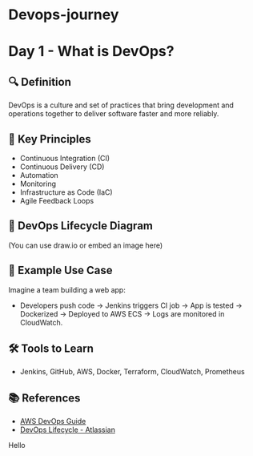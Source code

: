 # Devops-journey
# Day 1 - What is DevOps?

## 🔍 Definition
DevOps is a culture and set of practices that bring development and operations together to deliver software faster and more reliably.

## 🧱 Key Principles
- Continuous Integration (CI)
- Continuous Delivery (CD)
- Automation
- Monitoring
- Infrastructure as Code (IaC)
- Agile Feedback Loops

## 🔁 DevOps Lifecycle Diagram
(You can use draw.io or embed an image here)

## 📌 Example Use Case
Imagine a team building a web app:
- Developers push code → Jenkins triggers CI job → App is tested → Dockerized → Deployed to AWS ECS → Logs are monitored in CloudWatch.

## 🛠️ Tools to Learn
- Jenkins, GitHub, AWS, Docker, Terraform, CloudWatch, Prometheus

## 📚 References
- [AWS DevOps Guide](https://aws.amazon.com/devops/what-is-devops/)
- [DevOps Lifecycle - Atlassian](https://www.atlassian.com/devops)






Hello
